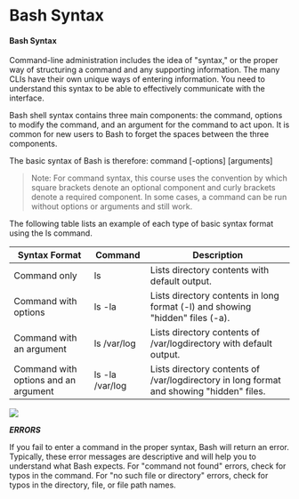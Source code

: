 # Bash Syntax

#### **Bash Syntax**

Command-line administration includes the idea of "syntax," or the proper way of structuring a command and any supporting information. The many CLIs have their own unique ways of entering information. You need to understand this syntax to be able to effectively communicate with the interface.

Bash shell syntax contains three main components: the command, options to modify the command, and an argument for the command to act upon. It is common for new users to Bash to forget the spaces between the three components.

The basic syntax of Bash is therefore: command \[-options\] \[arguments\]

> Note: For command syntax, this course uses the convention by which square brackets denote an optional component and curly brackets denote a required component. In some cases, a command can be run without options or arguments and still work.

The following table lists an example of each type of basic syntax format using the ls command.

Syntax Format | Command | Description
---------- | ---------- | ---------
Command only | ls | Lists directory contents with default output.
Command with options | ls -la | Lists directory contents in long format (\-l) and showing "hidden" files (\-a).
Command with an argument | ls /var/log | Lists directory contents of /var/logdirectory with default output.
Command with options and an argument | ls -la /var/log | Lists directory contents of /var/logdirectory in long format and showing "hidden" files.

![](bashsyntax.png)


**_ERRORS_**

If you fail to enter a command in the proper syntax, Bash will return an error. Typically, these error messages are descriptive and will help you to understand what Bash expects. For "command not found" errors, check for typos in the command. For "no such file or directory" errors, check for typos in the directory, file, or file path names.